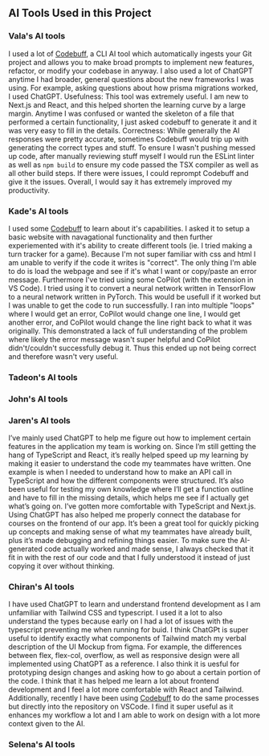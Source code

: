 ## AI Tools Used in this Project

### Vala's AI tools
I used a lot of [Codebuff](https://www.codebuff.com/), a CLI AI tool which automatically ingests your Git project and allows you to make broad prompts to implement new features, refactor, or modify your codebase in anyway.
I also used a lot of ChatGPT anytime I had broader, general questions about the new frameworks I was using. For example, asking questions about how prisma migrations worked, I used ChatGPT.
Usefulness: This tool was extremely useful. I am new to Next.js and React, and this helped shorten the learning curve by a large margin. Anytime I was confused or wanted the skeleton of a file that performed a certain functionality, I just asked codebuff to generate it and it was very easy to fill in the details.
Correctness: While generally the AI responses were pretty accurate, sometimes Codebuff would trip up with generating the correct types and stuff. To ensure I wasn't pushing messed up code, after manually reviewing stuff myself I would run the ESLint linter as well as `npm build` to ensure my code passed the TSX compiler as well as all other build steps. If there were issues, I could reprompt Codebuff and give it the issues. Overall, I would say it has extremely improved my productivity.

### Kade's AI tools
I used some [Codebuff](https://www.codebuff.com/) to learn about it's capabilities. I asked it to setup a basic website with navagational functionality and then further experiemented with it's ability to create different tools (ie. I tried making a turn tracker for a game). Because I'm not super familiar with css and html I am unable to verify if the code it writes is "correct". The only thing I'm able to do is load the webpage and see if it's what I want or copy/paste an error message. Furthermore I've tried using some CoPilot (with the extension in VS Code). I tried using it to convert a neural network written in TensorFlow to a neural network written in PyTorch. This would be usefull if it worked but I was unable to get the code to run successfully. I ran into multiple "loops" where I would get an error, CoPilot would change one line, I would get another error, and CoPilot would change the line right back to what it was originally. This demonstrated a lack of full understanding of the problem where likely the error message wasn't super helpful and CoPilot didn't/couldn't successfully debug it. Thus this ended up not being correct and therefore wasn't very useful.

### Tadeon's AI tools
### John's AI tools
### Jaren's AI tools
I’ve mainly used ChatGPT to help me figure out how to implement certain features in the application my team is working on. Since I’m still getting the hang of TypeScript and React, it’s really helped speed up my learning by making it easier to understand the code my teammates have written. One example is when I needed to understand how to make an API call in TypeScript and how the different components were structured. It’s also been useful for testing my own knowledge where I’ll get a function outline and have to fill in the missing details, which helps me see if I actually get what’s going on. I’ve gotten more comfortable with TypeScript and Next.js. Using ChatGPT has also helped me properly connect the database for courses on the frontend of our app. It’s been a great tool for quickly picking up concepts and making sense of what my teammates have already built, plus it’s made debugging and refining things easier. To make sure the AI-generated code actually worked and made sense, I always checked that it fit in with the rest of our code and that I fully understood it instead of just copying it over without thinking.
### Chiran's AI tools
I have used ChatGPT to learn and understand frontend development as I am unfamiliar with Tailwind CSS and typescript. I used it a lot to also understand the types because early on I had a lot of issues with the typescript preventing me when running for buid. I think ChatGPt is super useful to identify exactly what components of Tailwind match my verbal description of the UI Mockup from figma. For example, the differences between flex, flex-col, overflow, as well as responsive design were all implemented using ChatGPT as a reference. I also think it is uesful for prototyping design changes and asking how to go about a certain portion of the code. I think that it has helped me learn a lot about frontend development and I feel a lot more comfortable with React and Tailwind. Additionally, recently I have been using [Codebuff](https://www.codebuff.com/) to do the same processes but directly into the repository on VSCode. I find it super useful as it enhances my workflow a lot and I am able to work on design with a lot more context given to the AI.
### Selena's AI tools
